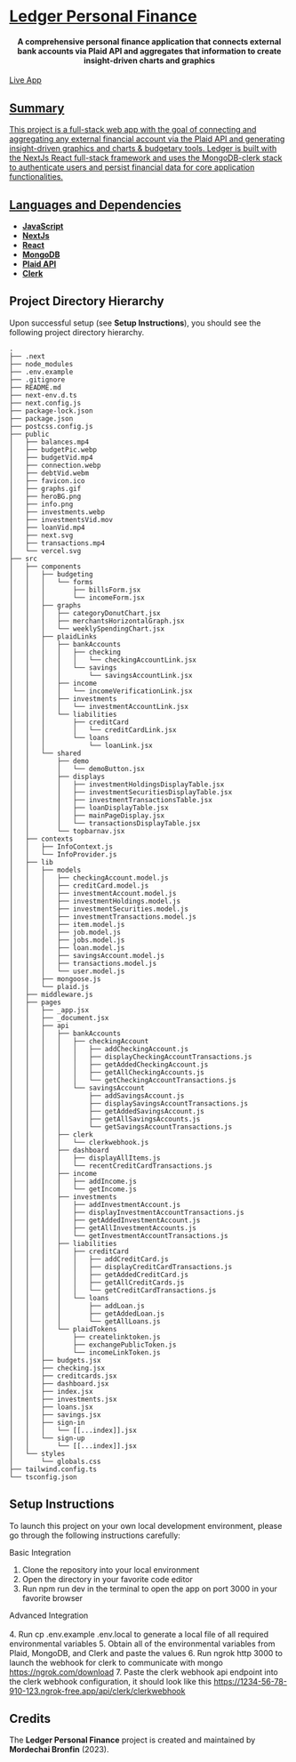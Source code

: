 
  # [Ledger Personal Finance](https://www.ledgerpf.com/)



<h4 align="center">A comprehensive personal finance application that connects external bank accounts via Plaid API and aggregates that information to create insight-driven charts and graphics</h1>

 <a href="https://www.ledgerpf.com/">Live App



## Summary

This project is a full-stack web app with the goal of connecting and aggregating any external financial account via the Plaid API and generating insight-driven graphics and charts & budgetary tools. Ledger is built with the NextJs React full-stack framework and uses the MongoDB-clerk stack to authenticate users and persist financial data for core application functionalities.

## Languages and Dependencies

* **[JavaScript](https://developer.mozilla.org/en-US/docs/Web/JavaScript)**
* **[NextJs](https://nextjs.org/)**
* **[React](https://react.dev/)**
* **[MongoDB]()**
* **[Plaid API](https://plaid.com/)**
* **[Clerk](https://clerk.com/)**




## Project Directory Hierarchy

Upon successful setup (see **Setup Instructions**), you should see the following project directory hierarchy.

```
.
├── .next
├── node_modules
├── .env.example
├── .gitignore
├── README.md
├── next-env.d.ts
├── next.config.js
├── package-lock.json
├── package.json
├── postcss.config.js
├── public
│   ├── balances.mp4
│   ├── budgetPic.webp
│   ├── budgetVid.mp4
│   ├── connection.webp
│   ├── debtVid.webm
│   ├── favicon.ico
│   ├── graphs.gif
│   ├── heroBG.png
│   ├── info.png
│   ├── investments.webp
│   ├── investmentsVid.mov
│   ├── loanVid.mp4
│   ├── next.svg
│   ├── transactions.mp4
│   └── vercel.svg
├── src
│   ├── components
│   │   ├── budgeting
│   │   │   └── forms
│   │   │       ├── billsForm.jsx
│   │   │       └── incomeForm.jsx
│   │   ├── graphs
│   │   │   ├── categoryDonutChart.jsx
│   │   │   ├── merchantsHorizontalGraph.jsx
│   │   │   └── weeklySpendingChart.jsx
│   │   ├── plaidLinks
│   │   │   ├── bankAccounts
│   │   │   │   ├── checking
│   │   │   │   │   └── checkingAccountLink.jsx
│   │   │   │   └── savings
│   │   │   │       └── savingsAccountLink.jsx
│   │   │   ├── income
│   │   │   │   └── incomeVerificationLink.jsx
│   │   │   ├── investments
│   │   │   │   └── investmentAccountLink.jsx
│   │   │   └── liabilities
│   │   │       ├── creditCard
│   │   │       │   └── creditCardLink.jsx
│   │   │       └── loans
│   │   │           └── loanLink.jsx
│   │   └── shared
│   │       ├── demo
│   │       │   └── demoButton.jsx
│   │       ├── displays
│   │       │   ├── investmentHoldingsDisplayTable.jsx
│   │       │   ├── investmentSecuritiesDisplayTable.jsx
│   │       │   ├── investmentTransactionsTable.jsx
│   │       │   ├── loanDisplayTable.jsx
│   │       │   ├── mainPageDisplay.jsx
│   │       │   └── transactionsDisplayTable.jsx
│   │       └── topbarnav.jsx
│   ├── contexts
│   │   ├── InfoContext.js
│   │   └── InfoProvider.js
│   ├── lib
│   │   ├── models
│   │   │   ├── checkingAccount.model.js
│   │   │   ├── creditCard.model.js
│   │   │   ├── investmentAccount.model.js
│   │   │   ├── investmentHoldings.model.js
│   │   │   ├── investmentSecurities.model.js
│   │   │   ├── investmentTransactions.model.js
│   │   │   ├── item.model.js
│   │   │   ├── job.model.js
│   │   │   ├── jobs.model.js
│   │   │   ├── loan.model.js
│   │   │   ├── savingsAccount.model.js
│   │   │   ├── transactions.model.js
│   │   │   └── user.model.js
│   │   ├── mongoose.js
│   │   └── plaid.js
│   ├── middleware.js
│   ├── pages
│   │   ├── _app.jsx
│   │   ├── _document.jsx
│   │   ├── api
│   │   │   ├── bankAccounts
│   │   │   │   ├── checkingAccount
│   │   │   │   │   ├── addCheckingAccount.js
│   │   │   │   │   ├── displayCheckingAccountTransactions.js
│   │   │   │   │   ├── getAddedCheckingAccount.js
│   │   │   │   │   ├── getAllCheckingAccounts.js
│   │   │   │   │   └── getCheckingAccountTransactions.js
│   │   │   │   └── savingsAccount
│   │   │   │       ├── addSavingsAccount.js
│   │   │   │       ├── displaySavingsAccountTransactions.js
│   │   │   │       ├── getAddedSavingsAccount.js
│   │   │   │       ├── getAllSavingsAccounts.js
│   │   │   │       └── getSavingsAccountTransactions.js
│   │   │   ├── clerk
│   │   │   │   └── clerkwebhook.js
│   │   │   ├── dashboard
│   │   │   │   ├── displayAllItems.js
│   │   │   │   └── recentCreditCardTransactions.js
│   │   │   ├── income
│   │   │   │   ├── addIncome.js
│   │   │   │   └── getIncome.js
│   │   │   ├── investments
│   │   │   │   ├── addInvestmentAccount.js
│   │   │   │   ├── displayInvestmentAccountTransactions.js
│   │   │   │   ├── getAddedInvestmentAccount.js
│   │   │   │   ├── getAllInvestmentAccounts.js
│   │   │   │   └── getInvestmentAccountTransactions.js
│   │   │   ├── liabilities
│   │   │   │   ├── creditCard
│   │   │   │   │   ├── addCreditCard.js
│   │   │   │   │   ├── displayCreditCardTransactions.js
│   │   │   │   │   ├── getAddedCreditCard.js
│   │   │   │   │   ├── getAllCreditCards.js
│   │   │   │   │   └── getCreditCardTransactions.js
│   │   │   │   └── loans
│   │   │   │       ├── addLoan.js
│   │   │   │       ├── getAddedLoan.js
│   │   │   │       └── getAllLoans.js
│   │   │   └── plaidTokens
│   │   │       ├── createlinktoken.js
│   │   │       ├── exchangePublicToken.js
│   │   │       └── incomeLinkToken.js
│   │   ├── budgets.jsx
│   │   ├── checking.jsx
│   │   ├── creditcards.jsx
│   │   ├── dashboard.jsx
│   │   ├── index.jsx
│   │   ├── investments.jsx
│   │   ├── loans.jsx
│   │   ├── savings.jsx
│   │   ├── sign-in
│   │   │   └── [[...index]].jsx
│   │   └── sign-up
│   │       └── [[...index]].jsx
│   └── styles
│       └── globals.css
├── tailwind.config.ts
└── tsconfig.json
```

## Setup Instructions

To launch this project on your own local development environment, please go through the following instructions carefully:

Basic Integration
1. Clone the repository into your local environment
2. Open the directory in your favorite code editor
3. Run npm run dev in the terminal to open the app on port 3000 in your favorite browser

Advanced Integration <br></br>
4. Run cp .env.example .env.local to generate a local file of all required environmental variables
5. Obtain all of the environmental variables from Plaid, MongoDB, and Clerk and paste the values
6. Run ngrok http 3000 to launch the webhook for clerk to communicate with mongo https://ngrok.com/download
7. Paste the clerk webhook api endpoint into the clerk webhook configuration, it should look like this https://1234-56-78-910-123.ngrok-free.app/api/clerk/clerkwebhook 


## Credits

The **Ledger Personal Finance** project is created and maintained by **Mordechai Bronfin** (2023).

